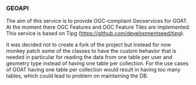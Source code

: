 ### GEOAPI

The aim of this service is to provide OGC-compliant Geoservices for GOAT. At the moment there OGC Features and OGC Feature Tiles are implemented.
This service is based on Tipg (https://github.com/developmentseed/tipg). 

It was decided not to create a fork of the project but instead for now monkey patch some of the classes to have the custom behavior that is needed in particular for reading the data from one table per user and geometry type instead of having one table per collection. For the use cases of GOAT having one table per collection would result in having too many tables, which could lead to problem on maintaining the DB.
